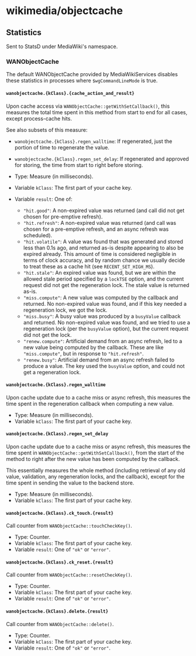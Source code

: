 # wikimedia/objectcache

## Statistics

Sent to StatsD under MediaWiki's namespace.

### WANObjectCache

The default WANObjectCache provided by MediaWikiServices disables these
statistics in processes where `$wgCommandLineMode` is true.

#### `wanobjectcache.{kClass}.{cache_action_and_result}`

Upon cache access via `WANObjectCache::getWithSetCallback()`, this measures the total time spent
in this method from start to end for all cases, except process-cache hits.

See also subsets of this measure:

* `wanobjectcache.{kClass}.regen_walltime`: If regenerated, just the portion of time to regenerate the value.
* `wanobjectcache.{kClass}.regen_set_delay`: If regenerated and approved for storing, the time from start to right
  before storing.

* Type: Measure (in milliseconds).
* Variable `kClass`: The first part of your cache key.
* Variable `result`: One of:
  * `"hit.good"`: A non-expired value was returned (and call did not get chosen
    for pre-emptive refresh).
  * `"hit.refresh"`: A non-expired value was returned (and call was chosen for
    a pre-emptive refresh, and an async refresh was scheduled).
  * `"hit.volatile"`: A value was found that was generated and stored less than 0.1s ago,
    and returned as-is despite appearing to also be expired already. This amount of time is
    considered negligible in terms of clock accuracy, and by random chance we usually decide
    to treat these as a cache hit (see `RECENT_SET_HIGH_MS`).
  * `"hit.stale"`: An expired value was found, but we are within the allowed stale period
    specified by a `lockTSE` option, and the current request did not get the regeneration lock.
    The stale value is returned as-is.
  * `"miss.compute"`: A new value was computed by the callback and returned.
    No non-expired value was found, and if this key needed a regeneration lock, we got the lock.
  * `"miss.busy"`: A busy value was produced by a `busyValue` callback and returned.
    No non-expired value was found, and we tried to use a regeneration lock (per the `busyValue`
    option), but the current request did not get the lock.
  * `"renew.compute"`: Artificial demand from an async refresh, led to a new value being
    computed by the callback. These are like `"miss.compute"`, but in response to `"hit.refresh"`.
  * `"renew.busy"`: Artificial demand from an async refresh failed to produce a value.
    The key used the `busyValue` option, and could not get a regeneration lock.

#### `wanobjectcache.{kClass}.regen_walltime`

Upon cache update due to a cache miss or async refresh, this measures the time spent in
the regeneration callback when computing a new value.

* Type: Measure (in milliseconds).
* Variable `kClass`: The first part of your cache key.

#### `wanobjectcache.{kClass}.regen_set_delay`

Upon cache update due to a cache miss or async refresh, this measures the time spent in
`WANObjectCache::getWithSetCallback()`, from the start of the method to right after
the new value has been computed by the callback.

This essentially measures the whole method (including retrieval of any old value,
validation, any regeneration locks, and the callback), except for the time spent
in sending the value to the backend store.

* Type: Measure (in milliseconds).
* Variable `kClass`: The first part of your cache key.

#### `wanobjectcache.{kClass}.ck_touch.{result}`

Call counter from `WANObjectCache::touchCheckKey()`.

* Type: Counter.
* Variable `kClass`: The first part of your cache key.
* Variable `result`: One of `"ok"` or `"error"`.

#### `wanobjectcache.{kClass}.ck_reset.{result}`

Call counter from `WANObjectCache::resetCheckKey()`.

* Type: Counter.
* Variable `kClass`: The first part of your cache key.
* Variable `result`: One of `"ok"` or `"error"`.

#### `wanobjectcache.{kClass}.delete.{result}`

Call counter from `WANObjectCache::delete()`.

* Type: Counter.
* Variable `kClass`: The first part of your cache key.
* Variable `result`: One of `"ok"` or `"error"`.
